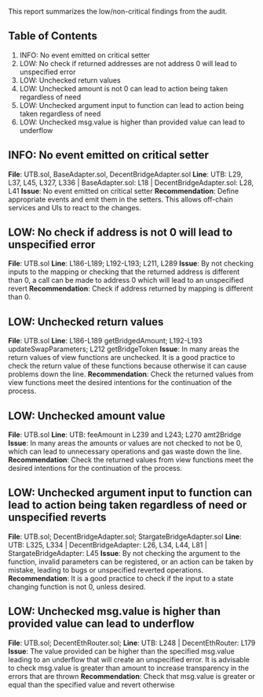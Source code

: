 This report summarizes the low/non-critical findings from the audit.

## Table of Contents
1. INFO: No event emitted on critical setter
2. LOW: No check if returned addresses are not address 0 will lead to unspecified error
3. LOW: Unchecked return values
4. LOW: Unchecked amount is not 0 can lead to action being taken regardless of need
5. LOW: Unchecked argument input to function can lead to action being taken regardless of need
6. LOW: Unchecked msg.value is higher than provided value can lead to underflow

## INFO: No event emitted on critical setter
**File**: UTB.sol, BaseAdapter.sol, DecentBridgeAdapter.sol
**Line**: UTB: L29, L37, L45, L327, L336 | BaseAdapter.sol: L18 | DecentBridgeAdapter.sol: L28, L41
**Issue**: No event emitted on critical setter
**Recommendation**: Define appropriate events and emit them in the setters. This allows off-chain services and UIs to react to the changes.

## LOW: No check if address is not 0 will lead to unspecified error
**File**: UTB.sol
**Line**: L186-L189; L192-L193; L211, L289
**Issue**: By not checking inputs to the mapping or checking that the returned address is different than 0, a call can be made to address 0 which will lead to an unspecified revert
**Recommendation**: Check if address returned by mapping is different than 0.

## LOW: Unchecked return values
**File**: UTB.sol
**Line**: L186-L189 getBridgedAmount; L192-L193 updateSwapParameters; L212 getBridgeToken
**Issue**: In many areas the return values of view functions are unchecked. It is a good practice to check the return value of these functions because otherwise it can cause problems down the line.
**Recommendation**: Check the returned values from view functions meet the desired intentions for the continuation of the process.

## LOW: Unchecked amount value
**File**: UTB.sol
**Line**: UTB: feeAmount in L239 and L243; L270 amt2Bridge
**Issue**: In many areas the amounts or values are not checked to not be 0, which can lead to unnecessary operations and gas waste down the line.
**Recommendation**: Check the returned values from view functions meet the desired intentions for the continuation of the process.

## LOW: Unchecked argument input to function can lead to action being taken regardless of need or unspecified reverts
**File**: UTB.sol; DecentBridgeAdapter.sol; StargateBridgeAdapter.sol
**Line**: UTB: L325, L334 | DecentBridgeAdapter: L26, L34, L44, L81 | StargateBridgeAdapter: L45
**Issue**: By not checking the argument to the function, invalid parameters can be registered, or an action can be taken by mistake, leading to bugs or unspecified reverted operations.
**Recommendation**: It is a good practice to check if the input to a state changing function is not 0, unless desired.

## LOW: Unchecked msg.value is higher than provided value can lead to underflow
**File**: UTB.sol; DecentEthRouter.sol;
**Line**: UTB: L248 | DecentEthRouter: L179
**Issue**: The value provided can be higher than the specified msg.value leading to an underflow that will create an unspecified error. It is advisable to check msg.value is greater than amount to increase transparency in the errors that are thrown
**Recommendation**: Check that msg.value is greater or equal than the specified value and revert otherwise